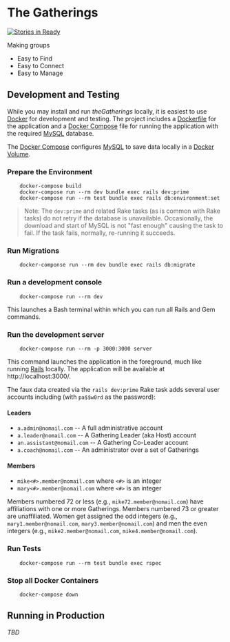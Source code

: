 # The Gatherings

[![Stories in Ready](https://badge.waffle.io/brendandixon/thegatherings.svg?label=ready&title=Ready)](http://waffle.io/brendandixon/thegatherings)

Making groups
- Easy to Find
- Easy to Connect
- Easy to Manage

## Development and Testing

While you may install and run *theGatherings* locally, it is easiest to use [Docker](https://www.docker.com) for development and testing. The project includes a [Dockerfile](https://docs.docker.com/engine/reference/builder/) for the application and a [Docker Compose](https://docs.docker.com/compose/compose-file/) file for running the application with the required [MySQL](https://www.mysql.com) database.

The [Docker Compose](https://docs.docker.com/compose/compose-file/) configures [MySQL](https://www.mysql.com) to save data locally
in a [Docker Volume](https://docs.docker.com/storage/volumes/).

### Prepare the Environment

```
    docker-compose build
    docker-compose run --rm dev bundle exec rails dev:prime
    docker-compose run --rm test bundle exec rails db:environment:set
```

> Note: The `dev:prime` and related Rake tasks (as is common with Rake tasks) do not retry if the database
> is unavailable. Occasionally, the download and start of MySQL is not "fast enough" causing the task to fail.
> If the task fails, normally, re-running it succeeds.

### Run Migrations

```
    docker-componse run --rm dev bundle exec rails db:migrate
```

### Run a development console

```
    docker-compose run --rm dev
```

This launches a Bash terminal within which you can run all Rails and Gem commands.

### Run the development server

```
    docker-compose run --rm -p 3000:3000 server
```

This command launches the application in the foreground, much like running [Rails](http://rubyonrails.org) locally.
The application will be available at http://localhost:3000/.

The faux data created via the `rails dev:prime` Rake task adds several user accounts including (with `pa$$w0rd` as the password):

#### Leaders
* `a.admin@nomail.com` -- A full administrative account
* `a.leader@nomail.com` -- A Gathering Leader (aka Host) account
* `an.assistant@nomail.com` -- A Gathering Co-Leader account
* `a.coach@nomail.com` -- An administrator over a set of Gatherings

#### Members

* `mike<#>.member@nomail.com` where `<#>` is an integer
* `mary<#>.member@nomail.com` where `<#>` is an integer

Members numbered 72 or less (e.g., `mike72.member@nomail.com`) have affiliations with one or more Gatherings.
Members numbered 73 or greater are unaffiliated. Women get assigned the odd integers (e.g., `mary1.member@nomail.com`,
`mary3.member@nomail.com`) and men the even integers (e.g., `mike2.member@nomail.com`, `mike4.member@nomail.com`).

### Run Tests

```
    docker-compose run --rm test bundle exec rspec
```

### Stop all Docker Containers

```
    docker-compose down
```

## Running in Production 

*TBD*
